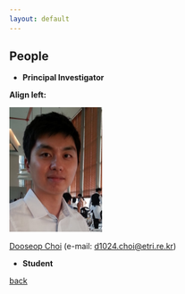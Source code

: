 ```yaml
---
layout: default
---
```


## People
+ **Principal Investigator**

**Align left:**
<p align="left" width="50%">
    <img width="33%" src="./images/DChoi.PNG">
</p>

[Dooseop Choi](https://d1024choi.github.io) (e-mail: d1024.choi@etri.re.kr)

+ **Student**

[back](./)
